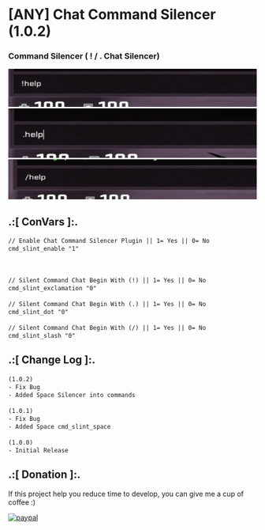 # [ANY] Chat Command Silencer (1.0.2)

### Command Silencer ( ! / . Chat Silencer)

![alt text](https://github.com/oqyh/Chat-Command-Silencer/blob/main/img/ex.png?raw=true)
![alt text](https://github.com/oqyh/Chat-Command-Silencer/blob/main/img/dot.png?raw=true)
![alt text](https://github.com/oqyh/Chat-Command-Silencer/blob/main/img/slash.png?raw=true)

## .:[ ConVars ]:.
```
// Enable Chat Command Silencer Plugin || 1= Yes || 0= No
cmd_slint_enable "1"



// Silent Command Chat Begin With (!) || 1= Yes || 0= No
cmd_slint_exclamation "0"

// Silent Command Chat Begin With (.) || 1= Yes || 0= No
cmd_slint_dot "0"

// Silent Command Chat Begin With (/) || 1= Yes || 0= No
cmd_slint_slash "0"
```


## .:[ Change Log ]:.
```
(1.0.2)
- Fix Bug
- Added Space Silencer into commands

(1.0.1)
- Fix Bug
- Added Space cmd_slint_space

(1.0.0)
- Initial Release
```


## .:[ Donation ]:.

If this project help you reduce time to develop, you can give me a cup of coffee :)

[![paypal](https://www.paypalobjects.com/en_US/i/btn/btn_donateCC_LG.gif)](https://paypal.me/oQYh)
